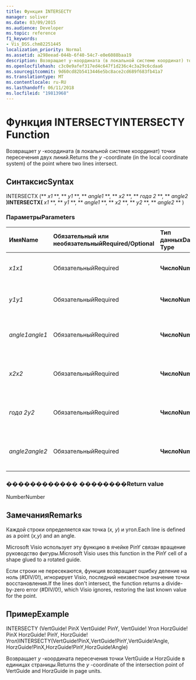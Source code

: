 ```yaml
---
title: Функция INTERSECTY
manager: soliver
ms.date: 03/09/2015
ms.audience: Developer
ms.topic: reference
f1_keywords:
- Vis_DSS.chm82251445
localization_priority: Normal
ms.assetid: a298eead-044b-6f40-54c7-e0e6088baa19
description: Возвращает y-координата (в локальной системе координат) точки пересечения двух линий.
ms.openlocfilehash: c3c0e9afef317ed4c647f1d236c4c3a29c6cdaa6
ms.sourcegitcommit: 9d60cd82b5413446e5bc8ace2cd689f683fb41a7
ms.translationtype: MT
ms.contentlocale: ru-RU
ms.lasthandoff: 06/11/2018
ms.locfileid: "19813968"
---
```

# <a name="intersecty-function"></a><span data-ttu-id="01cc3-103">Функция INTERSECTY</span><span class="sxs-lookup"><span data-stu-id="01cc3-103">INTERSECTY Function</span></span>

<span data-ttu-id="01cc3-104">Возвращает *y* -координата (в локальной системе координат) точки пересечения двух линий.</span><span class="sxs-lookup"><span data-stu-id="01cc3-104">Returns the  *y*  -coordinate (in the local coordinate system) of the point where two lines intersect.</span></span> 
  
## <a name="syntax"></a><span data-ttu-id="01cc3-105">Синтаксис</span><span class="sxs-lookup"><span data-stu-id="01cc3-105">Syntax</span></span>

<span data-ttu-id="01cc3-106">INTERSECTX (** *x1* **, ** *y1* **, ** *angle1* **, ** *x2* **, ** *года 2* **, ** *angle2* **)</span><span class="sxs-lookup"><span data-stu-id="01cc3-106">INTERSECTX(** *x1* **, ** *y1* **, ** *angle1* **, ** *x2* **, ** *y2* **, ** *angle2* ** )</span></span> 
  
### <a name="parameters"></a><span data-ttu-id="01cc3-107">Параметры</span><span class="sxs-lookup"><span data-stu-id="01cc3-107">Parameters</span></span>

|<span data-ttu-id="01cc3-108">**Имя**</span><span class="sxs-lookup"><span data-stu-id="01cc3-108">**Name**</span></span>|<span data-ttu-id="01cc3-109">**Обязательный или необязательный**</span><span class="sxs-lookup"><span data-stu-id="01cc3-109">**Required/Optional**</span></span>|<span data-ttu-id="01cc3-110">**Тип данных**</span><span class="sxs-lookup"><span data-stu-id="01cc3-110">**Data Type**</span></span>|<span data-ttu-id="01cc3-111">**Описание**</span><span class="sxs-lookup"><span data-stu-id="01cc3-111">**Description**</span></span>|
|:-----|:-----|:-----|:-----|
| <span data-ttu-id="01cc3-112">_x1_</span><span class="sxs-lookup"><span data-stu-id="01cc3-112">_x1_</span></span> <br/> |<span data-ttu-id="01cc3-113">Обязательный</span><span class="sxs-lookup"><span data-stu-id="01cc3-113">Required</span></span>  <br/> |<span data-ttu-id="01cc3-114">**Число**</span><span class="sxs-lookup"><span data-stu-id="01cc3-114">**Number**</span></span> <br/> |<span data-ttu-id="01cc3-115">_X_-координаты точки в первой строке.</span><span class="sxs-lookup"><span data-stu-id="01cc3-115">The  _x_-coordinate of a point on the first line.</span></span>  <br/> |
| <span data-ttu-id="01cc3-116">_y1_</span><span class="sxs-lookup"><span data-stu-id="01cc3-116">_y1_</span></span> <br/> |<span data-ttu-id="01cc3-117">Обязательный</span><span class="sxs-lookup"><span data-stu-id="01cc3-117">Required</span></span>  <br/> |<span data-ttu-id="01cc3-118">**Число**</span><span class="sxs-lookup"><span data-stu-id="01cc3-118">**Number**</span></span> <br/> |<span data-ttu-id="01cc3-119">_Y_-координаты точки в первой строке.</span><span class="sxs-lookup"><span data-stu-id="01cc3-119">The  _y_-coordinate of a point on the first line.</span></span>  <br/> |
| <span data-ttu-id="01cc3-120">_angle1_</span><span class="sxs-lookup"><span data-stu-id="01cc3-120">_angle1_</span></span> <br/> |<span data-ttu-id="01cc3-121">Обязательный</span><span class="sxs-lookup"><span data-stu-id="01cc3-121">Required</span></span>  <br/> |<span data-ttu-id="01cc3-122">**Число**</span><span class="sxs-lookup"><span data-stu-id="01cc3-122">**Number**</span></span> <br/> | <span data-ttu-id="01cc3-123">Значение ячейки угол для первой строки.</span><span class="sxs-lookup"><span data-stu-id="01cc3-123">The value of the Angle cell for the first line.</span></span>  <br/> |
| <span data-ttu-id="01cc3-124">_x2_</span><span class="sxs-lookup"><span data-stu-id="01cc3-124">_x2_</span></span> <br/> |<span data-ttu-id="01cc3-125">Обязательный</span><span class="sxs-lookup"><span data-stu-id="01cc3-125">Required</span></span>  <br/> |<span data-ttu-id="01cc3-126">**Число**</span><span class="sxs-lookup"><span data-stu-id="01cc3-126">**Number**</span></span> <br/> |<span data-ttu-id="01cc3-127">_X_-координаты точки во второй строке.</span><span class="sxs-lookup"><span data-stu-id="01cc3-127">The  _x_-coordinate of a point on the second line.</span></span>  <br/> |
| <span data-ttu-id="01cc3-128">_года 2_</span><span class="sxs-lookup"><span data-stu-id="01cc3-128">_y2_</span></span> <br/> |<span data-ttu-id="01cc3-129">Обязательный</span><span class="sxs-lookup"><span data-stu-id="01cc3-129">Required</span></span>  <br/> |<span data-ttu-id="01cc3-130">**Число**</span><span class="sxs-lookup"><span data-stu-id="01cc3-130">**Number**</span></span> <br/> |<span data-ttu-id="01cc3-131">_Y_-координаты точки во второй строке.</span><span class="sxs-lookup"><span data-stu-id="01cc3-131">The  _y_-coordinate of a point on the second line.</span></span>  <br/> |
| <span data-ttu-id="01cc3-132">_angle2_</span><span class="sxs-lookup"><span data-stu-id="01cc3-132">_angle2_</span></span> <br/> |<span data-ttu-id="01cc3-133">Обязательный</span><span class="sxs-lookup"><span data-stu-id="01cc3-133">Required</span></span>  <br/> |<span data-ttu-id="01cc3-134">**Число**</span><span class="sxs-lookup"><span data-stu-id="01cc3-134">**Number**</span></span> <br/> |<span data-ttu-id="01cc3-135">Значение ячейки угол для второй строке.</span><span class="sxs-lookup"><span data-stu-id="01cc3-135">The value of the Angle cell for the second line.</span></span>  <br/> |
   
### <a name="return-value"></a><span data-ttu-id="01cc3-136">������������ ��������</span><span class="sxs-lookup"><span data-stu-id="01cc3-136">Return value</span></span>

<span data-ttu-id="01cc3-137">Number</span><span class="sxs-lookup"><span data-stu-id="01cc3-137">Number</span></span>
  
## <a name="remarks"></a><span data-ttu-id="01cc3-138">Замечания</span><span class="sxs-lookup"><span data-stu-id="01cc3-138">Remarks</span></span>

<span data-ttu-id="01cc3-139">Каждой строки определяется как точка (*x, y*) и угол.</span><span class="sxs-lookup"><span data-stu-id="01cc3-139">Each line is defined as a point (*x,y*) and an angle.</span></span> 
  
<span data-ttu-id="01cc3-140">Microsoft Visio использует эту функцию в ячейке PinY связан вращение руководство фигуры.</span><span class="sxs-lookup"><span data-stu-id="01cc3-140">Microsoft Visio uses this function in the PinY cell of a shape glued to a rotated guide.</span></span> 
  
<span data-ttu-id="01cc3-141">Если строки не пересекаются, функция возвращает ошибку деление на ноль (#DIV/0!), игнорирует Visio, последний неизвестное значение точки восстановления.</span><span class="sxs-lookup"><span data-stu-id="01cc3-141">If the lines don't intersect, the function returns a divide-by-zero error (#DIV/0!), which Visio ignores, restoring the last known value for the point.</span></span> 
  
## <a name="example"></a><span data-ttu-id="01cc3-142">Пример</span><span class="sxs-lookup"><span data-stu-id="01cc3-142">Example</span></span>

<span data-ttu-id="01cc3-143">INTERSECTY (VertGuide! PinX VertGuide! PinY, VertGuide! Угол HorzGuide! PinX HorzGuide! PinY, HorzGuide! Угол)</span><span class="sxs-lookup"><span data-stu-id="01cc3-143">INTERSECTY(VertGuide!PinX,VertGuide!PinY,VertGuide!Angle, HorzGuide!PinX,HorzGuide!PinY,HorzGuide!Angle)</span></span> 
  
<span data-ttu-id="01cc3-144">Возвращает *y* -координата пересечения точки VertGuide и HorzGuide в единицах страницы.</span><span class="sxs-lookup"><span data-stu-id="01cc3-144">Returns the  *y*  -coordinate of the intersection point of VertGuide and HorzGuide in page units.</span></span> 
  

